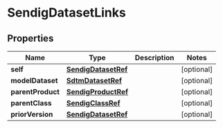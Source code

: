 

# SendigDatasetLinks


## Properties

| Name | Type | Description | Notes |
|------------ | ------------- | ------------- | -------------|
|**self** | [**SendigDatasetRef**](SendigDatasetRef.md) |  |  [optional] |
|**modelDataset** | [**SdtmDatasetRef**](SdtmDatasetRef.md) |  |  [optional] |
|**parentProduct** | [**SendigProductRef**](SendigProductRef.md) |  |  [optional] |
|**parentClass** | [**SendigClassRef**](SendigClassRef.md) |  |  [optional] |
|**priorVersion** | [**SendigDatasetRef**](SendigDatasetRef.md) |  |  [optional] |




